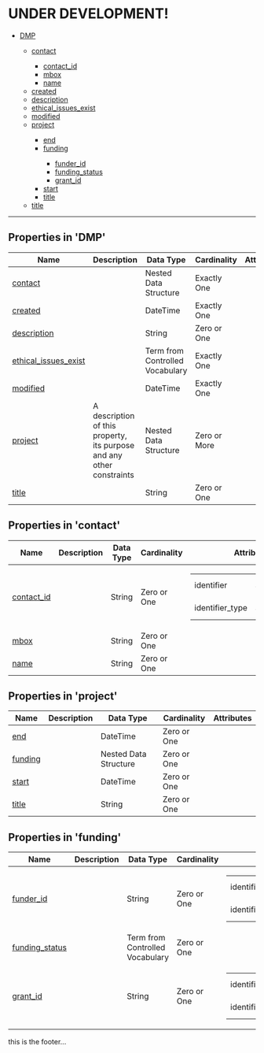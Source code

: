 # UNDER DEVELOPMENT!
<ul><li id="DMP_tree"><a href="#DMP_table">DMP</a></li><ul><li id="contact_tree"><a href="#contact_table">contact</a></li><ul><li id="contact_id_tree"><a href="#contact_id">contact_id</a></li><li id="mbox_tree"><a href="#mbox">mbox</a></li><li id="name_tree"><a href="#name">name</a></li></ul><li id="created_tree"><a href="#created">created</a></li><li id="description_tree"><a href="#description">description</a></li><li id="ethical_issues_exist_tree"><a href="#ethical_issues_exist">ethical_issues_exist</a></li><li id="modified_tree"><a href="#modified">modified</a></li><li id="project_tree"><a href="#project_table">project</a></li><ul><li id="end_tree"><a href="#end">end</a></li><li id="funding_tree"><a href="#funding_table">funding</a></li><ul><li id="funder_id_tree"><a href="#funder_id">funder_id</a></li><li id="funding_status_tree"><a href="#funding_status">funding_status</a></li><li id="grant_id_tree"><a href="#grant_id">grant_id</a></li></ul><li id="start_tree"><a href="#start">start</a></li><li id="title_tree"><a href="#title">title</a></li></ul><li id="title_tree"><a href="#title">title</a></li></ul></ul>
<hr/>

<h2 id="DMP_table">Properties in 'DMP'</h2>

<table>
  <thead>
    <tr>
      <th>Name</th>
      <th>Description</th>
      <th>Data Type</th>
      <th>Cardinality</th>
      <th>Attributes</th>
    </tr>
  </thead>
  <tbody><tr><td><a id="contact" href="#contact_tree">contact</a></td><td> </td><td>Nested Data Structure</td><td>Exactly One</td><td/></tr>
<tr><td><a id="created" href="#created_tree">created</a></td><td> </td><td>DateTime</td><td>Exactly One</td><td/></tr>
<tr><td><a id="description" href="#description_tree">description</a></td><td> </td><td>String</td><td>Zero or One</td><td/></tr>
<tr><td><a id="ethical_issues_exist" href="#ethical_issues_exist_tree">ethical_issues_exist</a></td><td> </td><td>Term from Controlled Vocabulary</td><td>Exactly One</td><td/></tr>
<tr><td><a id="modified" href="#modified_tree">modified</a></td><td> </td><td>DateTime</td><td>Exactly One</td><td/></tr>
<tr><td><a id="project" href="#project_tree">project</a></td><td>A description of this property, its purpose and any other constraints</td><td>Nested Data Structure</td><td>Zero or More</td><td/></tr>
<tr><td><a id="title" href="#title_tree">title</a></td><td> </td><td>String</td><td>Zero or One</td><td/></tr>
</tbody>
</table>

<h2 id="contact_table">Properties in 'contact'</h2>

<table>
  <thead>
    <tr>
      <th>Name</th>
      <th>Description</th>
      <th>Data Type</th>
      <th>Cardinality</th>
      <th>Attributes</th>
    </tr>
  </thead>
  <tbody><tr><td><a id="contact_id" href="#contact_id_tree">contact_id</a></td><td> </td><td>String</td><td>Zero or One</td><td><table><tr><td>identifier</td><td>String</td><td>Exactly One</td></tr><tr><td>identifier_type</td><td>String</td><td>Exactly One</td></tr></table></td></tr>
<tr><td><a id="mbox" href="#mbox_tree">mbox</a></td><td> </td><td>String</td><td>Zero or One</td><td/></tr>
<tr><td><a id="name" href="#name_tree">name</a></td><td> </td><td>String</td><td>Zero or One</td><td/></tr>
</tbody>
</table>

<h2 id="project_table">Properties in 'project'</h2>

<table>
  <thead>
    <tr>
      <th>Name</th>
      <th>Description</th>
      <th>Data Type</th>
      <th>Cardinality</th>
      <th>Attributes</th>
    </tr>
  </thead>
  <tbody><tr><td><a id="end" href="#end_tree">end</a></td><td> </td><td>DateTime</td><td>Zero or One</td><td/></tr>
<tr><td><a id="funding" href="#funding_tree">funding</a></td><td> </td><td>Nested Data Structure</td><td>Zero or One</td><td/></tr>
<tr><td><a id="start" href="#start_tree">start</a></td><td> </td><td>DateTime</td><td>Zero or One</td><td/></tr>
<tr><td><a id="title" href="#title_tree">title</a></td><td> </td><td>String</td><td>Zero or One</td><td/></tr>
</tbody>
</table>

<h2 id="funding_table">Properties in 'funding'</h2>

<table>
  <thead>
    <tr>
      <th>Name</th>
      <th>Description</th>
      <th>Data Type</th>
      <th>Cardinality</th>
      <th>Attributes</th>
    </tr>
  </thead>
  <tbody><tr><td><a id="funder_id" href="#funder_id_tree">funder_id</a></td><td> </td><td>String</td><td>Zero or One</td><td><table><tr><td>identifier</td><td>String</td><td>Exactly One</td></tr><tr><td>identifier_type</td><td>String</td><td>Exactly One</td></tr></table></td></tr>
<tr><td><a id="funding_status" href="#funding_status_tree">funding_status</a></td><td> </td><td>Term from Controlled Vocabulary</td><td>Zero or One</td><td/></tr>
<tr><td><a id="grant_id" href="#grant_id_tree">grant_id</a></td><td> </td><td>String</td><td>Zero or One</td><td><table><tr><td>identifier</td><td>String</td><td>Exactly One</td></tr><tr><td>identifier_type</td><td>String</td><td>Exactly One</td></tr></table></td></tr>
</tbody>
</table>


this is the footer...